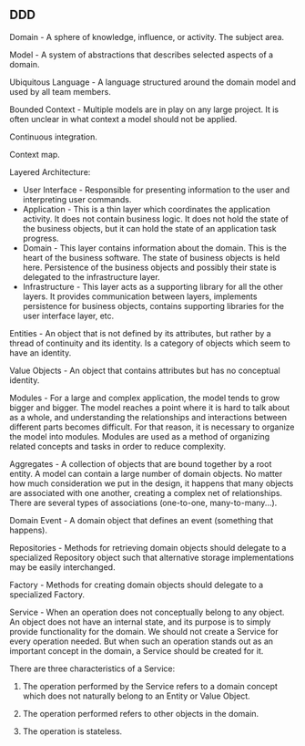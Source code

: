DDD
-

Domain - A sphere of knowledge, influence, or activity. The subject area.

Model - A system of abstractions that describes selected aspects of a domain.

Ubiquitous Language - A language structured around the domain model
and used by all team members.

Bounded Context - Multiple models are in play on any large project.
It is often unclear in what context a model should not be applied.

Continuous integration.

Context map.

Layered Architecture:
* User Interface - Responsible for presenting information to the user and
interpreting user commands.
* Application - This is a thin layer which coordinates the application
activity. It does not contain business logic. It does not
hold the state of the business objects, but it can hold
the state of an application task progress.
* Domain - This layer contains information about the domain. This
is the heart of the business software. The state of
business objects is held here. Persistence of the
business objects and possibly their state is delegated to
the infrastructure layer.
* Infrastructure - This layer acts as a supporting library for all the other
layers. It provides communication between layers,
implements persistence for business objects, contains
supporting libraries for the user interface layer, etc.

Entities - An object that is not defined by its attributes,
but rather by a thread of continuity and its identity.
Is a category of objects which seem to have an identity.

Value Objects - An object that contains attributes but has no conceptual identity.

Modules - For a large and complex application, the model tends to grow
bigger and bigger. The model reaches a point where it is hard to
talk about as a whole, and understanding the relationships and
interactions between different parts becomes difficult. For that
reason, it is necessary to organize the model into modules.
Modules are used as a method of organizing related concepts
and tasks in order to reduce complexity.

Aggregates - A collection of objects that are bound together by a root entity.
A model can contain a large number of domain objects. No
matter how much consideration we put in the design, it happens
that many objects are associated with one another, creating a
complex net of relationships.
There are several types of associations (one-to-one, many-to-many...).

Domain Event - A domain object that defines an event (something that happens).

Repositories - Methods for retrieving domain objects
should delegate to a specialized Repository object
such that alternative storage implementations may be easily interchanged.

Factory - Methods for creating domain objects
should delegate to a specialized Factory.

Service - When an operation does not conceptually belong to any object.
An object does not have an internal state, and its purpose is to simply provide
functionality for the domain.
We should not create a Service for
every operation needed. But when such an operation stands out
as an important concept in the domain, a Service should be
created for it.

There are three characteristics of a Service:

1. The operation performed by the Service refers to a domain
concept which does not naturally belong to an Entity or Value
Object.

2. The operation performed refers to other objects in the domain.

3. The operation is stateless.
